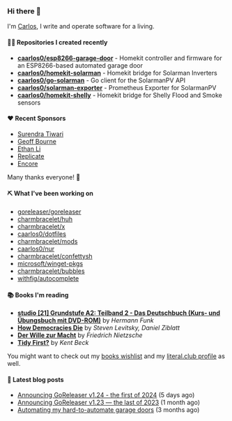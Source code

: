### Hi there 👋

I'm [Carlos](https://caarlos0.dev), I write and operate software for a living.

#### 👨‍💻 Repositories I created recently
- **[caarlos0/esp8266-garage-door](https://github.com/caarlos0/esp8266-garage-door)** - Homekit controller and firmware for an ESP8266-based automated garage door
- **[caarlos0/homekit-solarman](https://github.com/caarlos0/homekit-solarman)** - Homekit bridge for Solarman Inverters
- **[caarlos0/go-solarman](https://github.com/caarlos0/go-solarman)** - Go client for the SolarmanPV API
- **[caarlos0/solarman-exporter](https://github.com/caarlos0/solarman-exporter)** - Prometheus Exporter for SolarmanPV
- **[caarlos0/homekit-shelly](https://github.com/caarlos0/homekit-shelly)** - Homekit bridge for Shelly Flood and Smoke sensors


#### ❤️ Recent Sponsors
- [Surendra Tiwari](https://github.com/surendratiwari3)
- [Geoff Bourne](https://github.com/itzg)
- [Ethan Li](https://github.com/ethanjli)
- [Replicate](https://github.com/replicate)
- [Encore](https://github.com/encoredev)

Many thanks everyone! 🙏

#### ⛏️ What I've been working on

- [goreleaser/goreleaser](https://github.com/goreleaser/goreleaser)
- [charmbracelet/huh](https://github.com/charmbracelet/huh)
- [charmbracelet/x](https://github.com/charmbracelet/x)
- [caarlos0/dotfiles](https://github.com/caarlos0/dotfiles)
- [charmbracelet/mods](https://github.com/charmbracelet/mods)
- [caarlos0/nur](https://github.com/caarlos0/nur)
- [charmbracelet/confettysh](https://github.com/charmbracelet/confettysh)
- [microsoft/winget-pkgs](https://github.com/microsoft/winget-pkgs)
- [charmbracelet/bubbles](https://github.com/charmbracelet/bubbles)
- [withfig/autocomplete](https://github.com/withfig/autocomplete)

#### 📚 Books I'm reading
- **[studio [21] Grundstufe A2: Teilband 2 - Das Deutschbuch (Kurs- und Übungsbuch mit DVD-ROM)](https://literal.club/caarlos0/book/hermann-funk-studio-21-grundstufe-a2-teilband-2-das-deutschbuch-kurs-und-ubungsbuch-mit-dvd-rom-9zuoy)** by _Hermann Funk_
- **[How Democracies Die](https://literal.club/caarlos0/book/how-democracies-die-5395k)** by _Steven Levitsky, Daniel Ziblatt_
- **[Der Wille zur Macht](https://literal.club/caarlos0/book/friedrich-nietzsche-der-wille-zur-macht-5cvbc)** by _Friedrich Nietzsche_
- **[Tidy First?](https://literal.club/caarlos0/book/kent-beck-tidy-first-ewn0y)** by _Kent Beck_

You might want to check out my
[books wishlist](https://www.amazon.com.br/hz/wishlist/ls/EB8P7VS717SV)
and my [literal.club profile](https://literal.club/caarlos0) as well.

#### 📄 Latest blog posts
- [Announcing GoReleaser v1.24 - the first of 2024](https://carlosbecker.com/posts/goreleaser-v1.24/) (5 days ago)
- [Announcing GoReleaser v1.23 — the last of 2023](https://carlosbecker.com/posts/goreleaser-v1.23/) (1 month ago)
- [Automating my hard-to-automate garage doors](https://carlosbecker.com/posts/homekit-garage/) (3 months ago)
